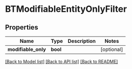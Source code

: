 # BTModifiableEntityOnlyFilter

## Properties
Name | Type | Description | Notes
------------ | ------------- | ------------- | -------------
**modifiable_only** | **bool** |  | [optional] 

[[Back to Model list]](../README.md#documentation-for-models) [[Back to API list]](../README.md#documentation-for-api-endpoints) [[Back to README]](../README.md)


